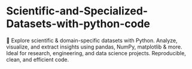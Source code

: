 # Scientific-and-Specialized-Datasets-with-python-code
🔬 Explore scientific &amp; domain-specific datasets with Python. Analyze, visualize, and extract insights using pandas, NumPy, matplotlib &amp; more. Ideal for research, engineering, and data science projects. Reproducible, clean, and efficient code.
